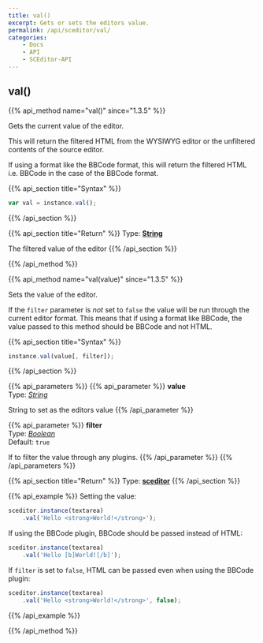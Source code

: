 ```yaml
---
title: val()
excerpt: Gets or sets the editors value.
permalink: /api/sceditor/val/
categories:
    - Docs
    - API
    - SCEditor-API
---
```

## val()

{{% api_method name="val()" since="1.3.5" %}}

Gets the current value of the editor.

This will return the filtered HTML from the WYSIWYG editor or the unfiltered contents of the source editor.

If using a format like the BBCode format, this will return the filtered HTML i.e. BBCode in the case of the BBCode format.

{{% api_section title="Syntax" %}}
```js
var val = instance.val();
```
{{% /api_section %}}


{{% api_section title="Return" %}}
Type: **[String](/api/types/#string)**

The filtered value of the editor
{{% /api_section %}}

{{% /api_method %}}






{{% api_method name="val(value)" since="1.3.5" %}}

Sets the value of the editor.

If the `filter` parameter is *not* set to `false` the value will be run through the current editor format. This means that if using a format like BBCode, the value passed to this method should be BBCode and not HTML.

{{% api_section title="Syntax" %}}
```js
instance.val(value[, filter]);
```
{{% /api_section %}}


{{% api_parameters %}}
{{% api_parameter %}}
**value**  
Type: *[String](/api/types/#string)*

String to set as the editors value
{{% /api_parameter %}}

{{% api_parameter %}}
**filter**  
Type: *[Boolean](/api/types/#bool)*  
Default: `true`

If to filter the value through any plugins.
{{% /api_parameter %}}
{{% /api_parameters %}}


{{% api_section title="Return" %}}
Type: **[sceditor](/api/types/#sceditor)**
{{% /api_section %}}


{{% api_example %}}
Setting the value:

```js
sceditor.instance(textarea)
	.val('Hello <strong>World!</strong>');
```

If using the BBCode plugin, BBCode should be passed instead of HTML:

```js
sceditor.instance(textarea)
	.val('Hello [b]World![/b]');
```

If `filter` is set to `false`, HTML can be passed even when using the BBCode plugin:

```js
sceditor.instance(textarea)
	.val('Hello <strong>World!</strong>', false);
```
{{% /api_example %}}

{{% /api_method %}}

